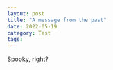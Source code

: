 ```yaml
---
layout: post
title: "A message from the past"
date: 2022-05-19
category: Test
tags:
---
```


Spooky, right?
